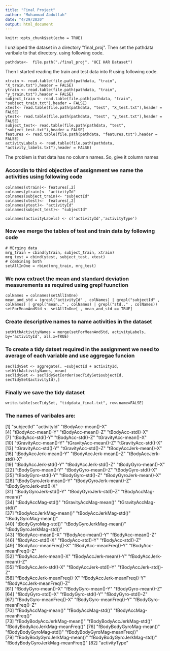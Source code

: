 ```yaml
---
title: "Final Project"
author: "Muhammad Abdullah"
date: "4/29/2020"
output: html_document
---
```


```{r setup, include=FALSE}
knitr::opts_chunk$set(echo = TRUE)
```

I unzipped the dataset in a directory "final_proj". Then set the pathdata varibale to that directory. using following code.

```{r}
pathdata<-  file.path("./final_proj", "UCI HAR Dataset")
```

Then I started reading the train and test data into R using following code.
```{r}
xtrain <- read.table(file.path(pathdata, "train", "X_train.txt"),header = FALSE)
ytrain <- read.table(file.path(pathdata, "train", "y_train.txt"),header = FALSE)
subject_train <- read.table(file.path(pathdata, "train", "subject_train.txt"),header = FALSE)
xtest<- read.table(file.path(pathdata, "test", "X_test.txt"),header = FALSE)
ytest<- read.table(file.path(pathdata, "test", "y_test.txt"),header = FALSE)
subject_test<- read.table(file.path(pathdata, "test", "subject_test.txt"),header = FALSE)
features <- read.table(file.path(pathdata, "features.txt"),header = FALSE)
activityLabels <- read.table(file.path(pathdata, "activity_labels.txt"),header = FALSE)
```

The problem is that data has no column names. So, give it column names
### Accordin to third objective of assignment we name the activities using following code
```{r}
colnames(xtrain)<- features[,2]
colnames(ytrain)<- "activityId"
colnames(subject_train)<- "subjectId"
colnames(xtest)<-  features[,2]
colnames(ytest)<- "activityId"
colnames(subject_test)<- "subjectId"

colnames(activityLabels) <- c('activityId','activityType')

```

### Now we merge the tables of test and train data by following code
```{r}
# MErging data
mrg_train = cbind(ytrain, subject_train, xtrain)
mrg_test = cbind(ytest, subject_test, xtest)
# combining both
setAllInOne = rbind(mrg_train, mrg_test)
```
### We now extract the mean and standard deviation measurements as required using grepl fuunction
```{r}
colNames = colnames(setAllInOne)
mean_and_std = (grepl("activityId" , colNames) | grepl("subjectId" , colNames) | grepl("mean.." , colNames) | grepl("std.." , colNames))
setForMeanAndStd <- setAllInOne[ , mean_and_std == TRUE]
```
### Create descriptive names to name activities in the dataset
```{r}
setWithActivityNames = merge(setForMeanAndStd, activityLabels, by='activityId', all.x=TRUE)
```
### To create a tidy datset required in the assignment we need to average of each variable and use aggregae funcion
```{r}
secTidySet <- aggregate(. ~subjectId + activityId, setWithActivityNames, mean)
secTidySet <- secTidySet[order(secTidySet$subjectId, secTidySet$activityId),]
```
### Finally we save the tidy dataset
```{r}
write.table(secTidySet, "tidydata_final.txt", row.name=FALSE)
```
### The names of varibales are:
 [1] "subjectId"                       "activityId"                      "tBodyAcc-mean()-X"              
 [4] "tBodyAcc-mean()-Y"               "tBodyAcc-mean()-Z"               "tBodyAcc-std()-X"               
 [7] "tBodyAcc-std()-Y"                "tBodyAcc-std()-Z"                "tGravityAcc-mean()-X"           
[10] "tGravityAcc-mean()-Y"            "tGravityAcc-mean()-Z"            "tGravityAcc-std()-X"            
[13] "tGravityAcc-std()-Y"             "tGravityAcc-std()-Z"             "tBodyAccJerk-mean()-X"          
[16] "tBodyAccJerk-mean()-Y"           "tBodyAccJerk-mean()-Z"           "tBodyAccJerk-std()-X"           
[19] "tBodyAccJerk-std()-Y"            "tBodyAccJerk-std()-Z"            "tBodyGyro-mean()-X"             
[22] "tBodyGyro-mean()-Y"              "tBodyGyro-mean()-Z"              "tBodyGyro-std()-X"              
[25] "tBodyGyro-std()-Y"               "tBodyGyro-std()-Z"               "tBodyGyroJerk-mean()-X"         
[28] "tBodyGyroJerk-mean()-Y"          "tBodyGyroJerk-mean()-Z"          "tBodyGyroJerk-std()-X"          
[31] "tBodyGyroJerk-std()-Y"           "tBodyGyroJerk-std()-Z"           "tBodyAccMag-mean()"             
[34] "tBodyAccMag-std()"               "tGravityAccMag-mean()"           "tGravityAccMag-std()"           
[37] "tBodyAccJerkMag-mean()"          "tBodyAccJerkMag-std()"           "tBodyGyroMag-mean()"            
[40] "tBodyGyroMag-std()"              "tBodyGyroJerkMag-mean()"         "tBodyGyroJerkMag-std()"         
[43] "fBodyAcc-mean()-X"               "fBodyAcc-mean()-Y"               "fBodyAcc-mean()-Z"              
[46] "fBodyAcc-std()-X"                "fBodyAcc-std()-Y"                "fBodyAcc-std()-Z"               
[49] "fBodyAcc-meanFreq()-X"           "fBodyAcc-meanFreq()-Y"           "fBodyAcc-meanFreq()-Z"          
[52] "fBodyAccJerk-mean()-X"           "fBodyAccJerk-mean()-Y"           "fBodyAccJerk-mean()-Z"          
[55] "fBodyAccJerk-std()-X"            "fBodyAccJerk-std()-Y"            "fBodyAccJerk-std()-Z"           
[58] "fBodyAccJerk-meanFreq()-X"       "fBodyAccJerk-meanFreq()-Y"       "fBodyAccJerk-meanFreq()-Z"      
[61] "fBodyGyro-mean()-X"              "fBodyGyro-mean()-Y"              "fBodyGyro-mean()-Z"             
[64] "fBodyGyro-std()-X"               "fBodyGyro-std()-Y"               "fBodyGyro-std()-Z"              
[67] "fBodyGyro-meanFreq()-X"          "fBodyGyro-meanFreq()-Y"          "fBodyGyro-meanFreq()-Z"         
[70] "fBodyAccMag-mean()"              "fBodyAccMag-std()"               "fBodyAccMag-meanFreq()"         
[73] "fBodyBodyAccJerkMag-mean()"      "fBodyBodyAccJerkMag-std()"       "fBodyBodyAccJerkMag-meanFreq()" 
[76] "fBodyBodyGyroMag-mean()"         "fBodyBodyGyroMag-std()"          "fBodyBodyGyroMag-meanFreq()"    
[79] "fBodyBodyGyroJerkMag-mean()"     "fBodyBodyGyroJerkMag-std()"      "fBodyBodyGyroJerkMag-meanFreq()"
[82] "activityType" 

